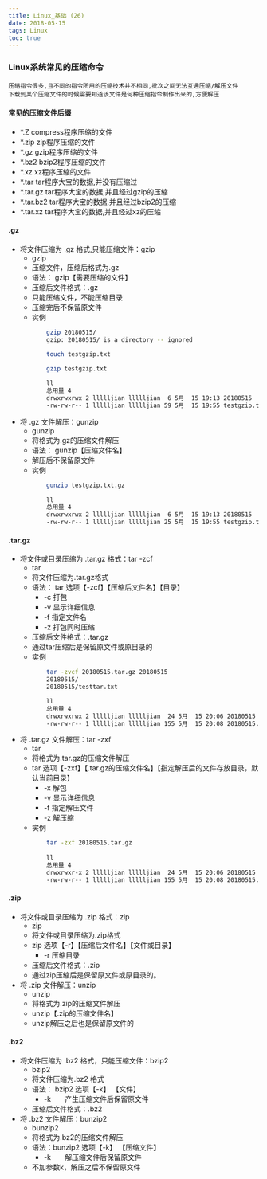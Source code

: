 ```yaml
---
title: Linux_基础 (26)
date: 2018-05-15
tags: Linux
toc: true
---
```


### Linux系统常见的压缩命令
    压缩指令很多,且不同的指令所用的压缩技术并不相同,批次之间无法互通压缩/解压文件
    下载到某个压缩文件的时候需要知道该文件是何种压缩指令制作出来的,方便解压

<!-- more -->

#### 常见的压缩文件后缀
- *.Z compress程序压缩的文件
- *.zip zip程序压缩的文件
- *.gz gzip程序压缩的文件
- *.bz2 bzip2程序压缩的文件
- *.xz xz程序压缩的文件
- *.tar tar程序大宝的数据,并没有压缩过
- *.tar.gz tar程序大宝的数据,并且经过gzip的压缩
- *.tar.bz2 tar程序大宝的数据,并且经过bzip2的压缩
- *.tar.xz tar程序大宝的数据,并且经过xz的压缩

#### .gz
- 将文件压缩为 .gz 格式,只能压缩文件：gzip
    * gzip
    * 压缩文件，压缩后格式为.gz
    * 语法： gzip【需要压缩的文件】
    * 压缩后文件格式：.gz
    * 只能压缩文件，不能压缩目录
    * 压缩完后不保留原文件
    * 实例
        ```bash
            gzip 20180515/
            gzip: 20180515/ is a directory -- ignored

            touch testgzip.txt

            gzip testgzip.txt
            
            ll
            总用量 4
            drwxrwxrwx 2 llllljian llllljian  6 5月  15 19:13 20180515
            -rw-rw-r-- 1 llllljian llllljian 59 5月  15 19:55 testgzip.txt.gz
        ```
- 将 .gz 文件解压：gunzip
    * gunzip
    * 将格式为.gz的压缩文件解压
    * 语法： gunzip【压缩文件名】
    * 解压后不保留原文件
    * 实例
        ```bash
            gunzip testgzip.txt.gz
            
            ll
            总用量 4
            drwxrwxrwx 2 llllljian llllljian  6 5月  15 19:13 20180515
            -rw-rw-r-- 1 llllljian llllljian 25 5月  15 19:55 testgzip.txt
        ```

#### .tar.gz
- 将文件或目录压缩为 .tar.gz 格式：tar -zcf
    * tar
    * 将文件压缩为.tar.gz格式
    * 语法： tar 选项【-zcf】【压缩后文件名】【目录】　　　
        * -c 打包
        * -v 显示详细信息
        * -f  指定文件名
        * -z 打包同时压缩
    * 压缩后文件格式：.tar.gz
    * 通过tar压缩后是保留原文件或原目录的
    * 实例
        ```bash
            tar -zvcf 20180515.tar.gz 20180515
            20180515/
            20180515/testtar.txt

            ll
            总用量 4
            drwxrwxrwx 2 llllljian llllljian  24 5月  15 20:06 20180515
            -rw-rw-r-- 1 llllljian llllljian 155 5月  15 20:08 20180515.tar.gz
        ```
- 将 .tar.gz 文件解压：tar -zxf
    * tar
    * 将格式为.tar.gz的压缩文件解压
    * tar 选项【-zxf】【.tar.gz的压缩文件名】【指定解压后的文件存放目录，默认当前目录】
        * -x 解包
        * -v 显示详细信息
        * -f 指定解压文件
        * -z 解压缩
    * 实例
        ```bash
            tar -zxf 20180515.tar.gz
            
            ll
            总用量 4
            drwxrwxr-x 2 llllljian llllljian  24 5月  15 20:06 20180515
            -rw-rw-r-- 1 llllljian llllljian 155 5月  15 20:08 20180515.tar.gz
        ```

#### .zip
- 将文件或目录压缩为 .zip 格式：zip
    * zip
    * 将文件或目录压缩为.zip格式
    * zip 选项【-r】【压缩后文件名】【文件或目录】
        * -r  压缩目录
    * 压缩后文件格式：.zip
    * 通过zip压缩后是保留原文件或原目录的。
- 将 .zip 文件解压：unzip 
    * unzip
    * 将格式为.zip的压缩文件解压
    * unzip【.zip的压缩文件名】
    * unzip解压之后也是保留原文件的

#### .bz2
- 将文件压缩为 .bz2 格式，只能压缩文件：bzip2
    * bzip2
    * 将文件压缩为.bz2 格式
    * 语法： bzip2 选项【-k】 【文件】
        * -k　　产生压缩文件后保留原文件
    * 压缩后文件格式：.bz2
- 将 .bz2 文件解压：bunzip2
    * bunzip2
    * 将格式为.bz2的压缩文件解压
    * 语法：bunzip2 选项【-k】 【压缩文件】
        * -k　　解压缩文件后保留原文件
    * 不加参数k，解压之后不保留原文件
